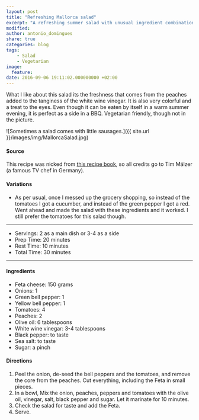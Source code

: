 ```yaml
---
layout: post
title: "Refreshing Mallorca salad"
excerpt: "A refreshing summer salad with unusual ingredient combinations"
modified:
author: antonio_domingues
share: true
categories: blog
tags:
    - Salad
    - Vegetarian
image:
  feature:
date: 2016-09-06 19:11:02.000000000 +02:00
---
```



What I like about this salad its the freshness that comes from the peaches added to the tanginess of the white wine vinegar. It is also very colorful and a treat to the eyes. Even though it can be eaten by itself in a warm summer evening, it is perfect as a side in a BBQ. Vegetarian friendly, though not in the picture.

![Sometimes a salad comes with little sausages.]({{ site.url }}/images/img/MallorcaSalad.jpg)

#### Source
This recipe was nicked from [this recipe book](http://www.randomhouse.de/Buch/Kochbuch/Tim-Maelzer/Mosaik-Verlag/e241466.rhd), so all credits go to Tim Mälzer (a famous TV chef in Germany). 


#### Variations

+ As per usual, once I messed up the grocery shopping, so instead of the tomatoes I got a cucumber, and instead of the green pepper I got a red. Went ahead and made the salad with these ingredients and it worked. I still prefer the tomatoes for this salad though. 

---
* Servings: 2 as a main dish or 3-4 as a side
* Prep Time:  20 minutes
* Rest Time: 10 minutes
* Total Time:  30 minutes

---


#### Ingredients

* Feta cheese: 150 grams
* Onions: 1
* Green bell pepper: 1
* Yellow bell pepper: 1
* Tomatoes: 4
* Peaches: 2
* Olive oil: 6 tablespoons
* White wine vinegar: 3-4 tablespoons
* Black pepper: to taste
* Sea salt: to taste
* Sugar: a pinch


#### Directions

1. Peel the onion, de-seed the bell peppers and the tomatoes, and remove the core from the peaches. Cut everything, including the Feta in small pieces.
2. In a bowl, Mix the onion, peaches, peppers and tomatoes with the olive oil, vinegar, salt, black pepper and sugar. Let it marinate for 10 minutes.
3. Check the salad for taste and add the Feta.
4. Serve.

